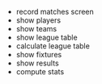- record matches screen
- show players 
- show teams 
- show league table
- calculate league table
- show fixtures
- show results
- compute stats